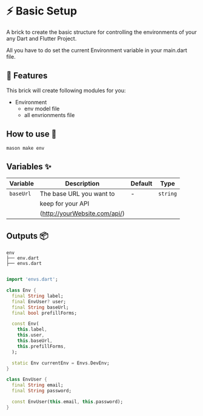 # ⚡ Basic Setup

A brick to create the basic structure for controlling the environments of your any Dart and Flutter Project.

All you have to do set the current Environment variable in your main.dart file.

## 💫 Features
This brick will create following modules for you:

- Environment
    - env model file
    - all envrionments file
## How to use 🚀

```
mason make env
```

## Variables ✨

| Variable         | Description                      | Default | Type      |
| ---------------- | -------------------------------- | ------- | --------- |
| `baseUrl`        | The base URL you want to         |   -     | `string`  |
|                  | keep for your API                |         |           |
|                  | (http://yourWebsite.com/api/)    |         |           |

## Outputs 📦

```
env
├── env.dart 
├── envs.dart 

```

```dart

import 'envs.dart';

class Env {
  final String label;
  final EnvUser? user;
  final String baseUrl;
  final bool prefillForms;

  const Env(
    this.label,
    this.user,
    this.baseUrl,
    this.prefillForms,
  );

  static Env currentEnv = Envs.DevEnv;
}

class EnvUser {
  final String email;
  final String password;

  const EnvUser(this.email, this.password);
}

```